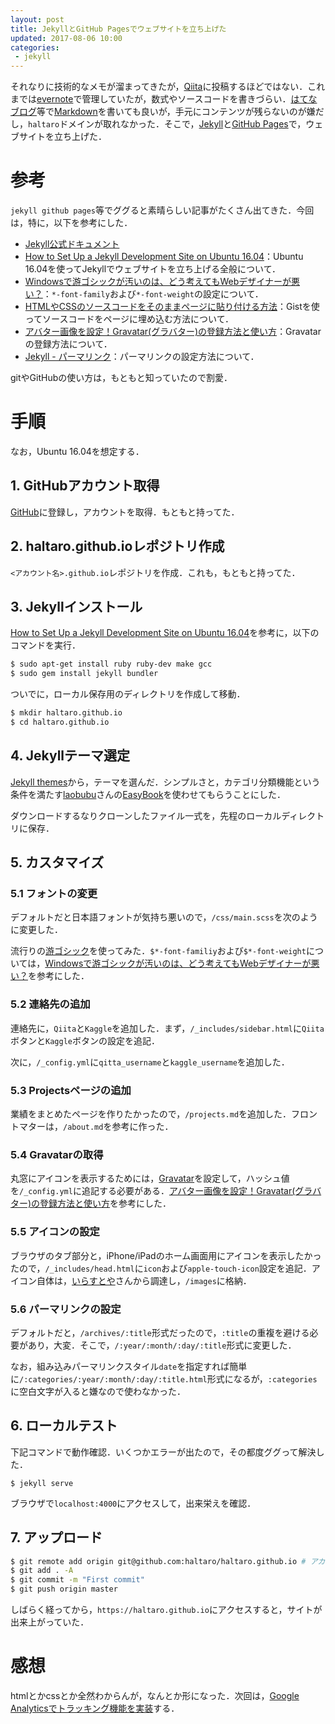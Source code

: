 ```yaml
---
layout: post
title: JekyllとGitHub Pagesでウェブサイトを立ち上げた
updated: 2017-08-06 10:00 
categories:
 - jekyll
---
```



それなりに技術的なメモが溜まってきたが，[Qiita](http://qiita.com/)に投稿するほどではない．これまでは[evernote](https://evernote.com/intl/jp/)で管理していたが，数式やソースコードを書きづらい．[はてなブログ](http://hatenablog.com/)等で[Markdown](https://ja.wikipedia.org/wiki/Markdown)を書いても良いが，手元にコンテンツが残らないのが嫌だし，`haltaro`ドメインが取れなかった．そこで，[Jekyll](https://jekyllrb-ja.github.io/)と[GitHub Pages](https://pages.github.com/)で，ウェブサイトを立ち上げた．

# 参考

`jekyll github pages`等でググると素晴らしい記事がたくさん出てきた．今回は，特に，以下を参考にした．

* [Jekyll公式ドキュメント](https://jekyllrb-ja.github.io/docs/home/)
* [How to Set Up a Jekyll Development Site on Ubuntu 16.04](https://www.digitalocean.com/community/tutorials/how-to-set-up-a-jekyll-development-site-on-ubuntu-16-04)：Ubuntu 16.04を使ってJekyllでウェブサイトを立ち上げる全般について．
* [Windowsで游ゴシックが汚いのは、どう考えてもWebデザイナーが悪い？](https://www.cherrypieweb.com/weblog/technical/20160629025615.php)：`*-font-family`および`*-font-weight`の設定について．
* [HTMLやCSSのソースコードをそのままページに貼り付ける方法](http://fukafuka295.jp/hp/hp_no9.html)：Gistを使ってソースコードをページに埋め込む方法について．
* [アバター画像を設定！Gravatar(グラバター)の登録方法と使い方](http://zaitaku-hukugyo-net.com/1132.html)：Gravatarの登録方法について．
* [Jekyll - パーマリンク](http://jekyllrb-ja.github.io/docs/permalinks/)：パーマリンクの設定方法について．

gitやGitHubの使い方は，もともと知っていたので割愛．

# 手順

なお，Ubuntu 16.04を想定する．

## 1. GitHubアカウント取得

[GitHub](https://github.com/)に登録し，アカウントを取得．もともと持ってた．

## 2. haltaro.github.ioレポジトリ作成

`<アカウント名>.github.io`レポジトリを作成．これも，もともと持ってた．

## 3. Jekyllインストール

[How to Set Up a Jekyll Development Site on Ubuntu 16.04](https://www.digitalocean.com/community/tutorials/how-to-set-up-a-jekyll-development-site-on-ubuntu-16-04)を参考に，以下のコマンドを実行．

```bash
$ sudo apt-get install ruby ruby-dev make gcc
$ sudo gem install jekyll bundler
```

ついでに，ローカル保存用のディレクトリを作成して移動．

```bash
$ mkdir haltaro.github.io
$ cd haltaro.github.io
```

## 4. Jekyllテーマ選定

[Jekyll themes](http://jekyllthemes.org/)から，テーマを選んだ．シンプルさと，カテゴリ分類機能という条件を満たす[laobubu](https://github.com/laobubu)さんの[EasyBook](http://jekyllthemes.org/themes/easybook/)を使わせてもらうことにした．

ダウンロードするなりクローンしたファイル一式を，先程のローカルディレクトリに保存．

## 5. カスタマイズ

### 5.1 フォントの変更

デフォルトだと日本語フォントが気持ち悪いので，`/css/main.scss`を次のように変更した．

<script src="https://gist.github.com/haltaro/e33a9c4992e80ac8c0c1f8ae946efa57.js"></script>

流行りの[游ゴシック](http://www.jiyu-kobo.co.jp/library/ygf/)を使ってみた．`$*-font-familiy`および`$*-font-weight`については，[Windowsで游ゴシックが汚いのは、どう考えてもWebデザイナーが悪い？](https://www.cherrypieweb.com/weblog/technical/20160629025615.php)を参考にした．

### 5.2 連絡先の追加

連絡先に，`Qiita`と`Kaggle`を追加した．まず，`/_includes/sidebar.html`に`Qiita`ボタンと`Kaggle`ボタンの設定を追記．

<script src="https://gist.github.com/haltaro/acaa8d617ea4fb598f6781ed1a8b916b.js"></script>


次に，`/_config.yml`に`qitta_username`と`kaggle_username`を追加した．

<script src="https://gist.github.com/haltaro/dbbefa944f0072eda07c405e0fdb9762.js"></script>

### 5.3 Projectsページの追加

業績をまとめたページを作りたかったので，`/projects.md`を追加した．フロントマターは，`/about.md`を参考に作った．

<script src="https://gist.github.com/haltaro/ace85ef28accfb567b00fc2ca3f80d81.js"></script>

### 5.4 Gravatarの取得

丸窓にアイコンを表示するためには，[Gravatar](https://en.gravatar.com/)を設定して，ハッシュ値を`/_config.yml`に追記する必要がある．[アバター画像を設定！Gravatar(グラバター)の登録方法と使い方](http://zaitaku-hukugyo-net.com/1132.html)を参考にした．

### 5.5 アイコンの設定

ブラウザのタブ部分と，iPhone/iPadのホーム画面用にアイコンを表示したかったので，`/_includes/head.html`に`icon`および`apple-touch-icon`設定を追記．アイコン自体は，[いらすとや](http://www.irasutoya.com/)さんから調達し，`/images`に格納．

<script src="https://gist.github.com/haltaro/368a39e2956695d01a9728fb87b0e33d.js"></script>

### 5.6 パーマリンクの設定

デフォルトだと，`/archives/:title`形式だったので，`:title`の重複を避ける必要があり，大変．そこで，`/:year/:month/:day/:title`形式に変更した．

<script src="https://gist.github.com/haltaro/6d4bb9c829a7198826cd400a70f9e67b.js"></script>

なお，組み込みパーマリンクスタイル`date`を指定すれば簡単に`/:categories/:year/:month/:day/:title.html`形式になるが，`:categories`に空白文字が入ると嫌なので使わなかった．

## 6. ローカルテスト

下記コマンドで動作確認．いくつかエラーが出たので，その都度ググって解決した．
```
$ jekyll serve
```
ブラウザで`localhost:4000`にアクセスして，出来栄えを確認．

## 7. アップロード

```bash
$ git remote add origin git@github.com:haltaro/haltaro.github.io # アカウント名等は適宜変更のこと．
$ git add . -A
$ git commit -m "First commit"
$ git push origin master
```

しばらく経ってから，`https://haltaro.github.io`にアクセスすると，サイトが出来上がっていた．

# 感想

htmlとかcssとか全然わからんが，なんとか形になった．次回は，[Google Analyticsでトラッキング機能を実装](https://haltaro.github.io/2017/08/04/set-google-analytics)する．

